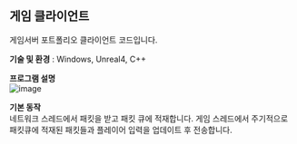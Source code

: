 ## 게임 클라이언트
게임서버 포트폴리오 클라이언트 코드입니다.<br/>

**기술 및 환경** : Windows, Unreal4, C++<br/>

**프로그램 설명**<br/>
![image](https://github.com/seejh/UnrealClient/assets/152791315/f9a1a6d0-9956-4936-9e7e-e2a4fbb2d36c)
<br/>

**기본 동작**<br/>
네트워크 스레드에서 패킷을 받고 패킷 큐에 적재합니다. 게임 스레드에서 주기적으로 패킷큐에 적재된 패킷들과 플레이어 입력을 업데이트 후 전송합니다.


